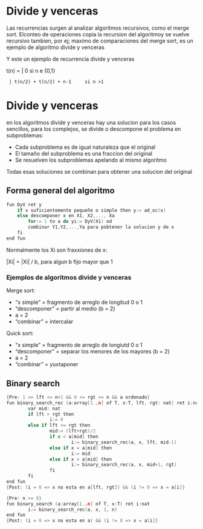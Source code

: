 # Divide y venceras

Las recurrencias surgen al analizar algoritmos recursivos, como el merge sort. Elconteo de operaciones copia la recursion del algoritmoy se vuelve recursivo tambien, por ej; maximo de comparaciones del merge sort, es un ejemplo de algoritmo divide y venceras

Y este un ejemplo de recurrencia divide y venceras

t(n) = | 0                                    si n e {0,1} 

     | t(n/2) + t(n/2) + n-1     si n >1

# Divide y venceras

en los algoritmos divide y venceras hay una solucion para los casos sencillos, para los complejos, se divide o descompone el problema en subproblemas:

- Cada subproblema es de igual naturaleza que el original
- El tamaño del subproblema es una fraccion del original
- Se resuelven los subproblemas apelando al mismo algoritmo

Todas esas soluciones se combinan para obtener una solucion del original

## Forma general del algoritmo

```c
fun DyV ret y
	if x suficientemente pequeño o simple then y:= ad_oc(x)
	else descomponer x en X1, X2,..., Xa
		for:= 1 to a do yi:= DyV(Xi) od
		combinar Y1,Y2,...,Ya para pobtener la solucion y de x
	fi
end fun
```

Normalmente los Xi son fraxxiones de x:

|Xi| = |Xi| / b, para algun b fijo mayor que 1

### Ejemplos de algoritmos divide y venceras

Merge sort:

- “x simple” = fragmento de arreglo de longitud 0 o 1
- “descomponer” = partir al medio (b = 2)
- a = 2
- “combinar” = intercalar

Quick sort:

- “x simple” = fragmento de arreglo de longiutd 0 o 1
- “descomponer” = separar los menores de los mayores (b = 2)
- a = 2
- “combinar” = yuxtaponer

## Binary search

```c
{Pre: 1 <= lft <= n+1 && 0 <= rgt <= n && a ordenado}
fun binary_search_rec (a:array[1..n] of T, x:T, lft, rgt: nat) ret i:nat
		var mid: nat
		if lft > rgt then
				i:= 0
		else if lft <= rgt then
				mid:= (lft+rgt)/2
				if x < a[mid] then
						i:= binary_search_rec(a, x, lft, mid-1)
				else if x = a[mid] then
						i:= mid
				else if x > a[mid] then
						i:= binary_search_rec(a, x, mid+1, rgt)
				fi
		fi
end fun
{Post: (i = 0 => x no esta en a[lft, rgt]) && (i != 0 => x = a[i]}

{Pre: n >= 0}
fun binary_search (a:array[1..n] of T, x:T) ret i:nat
		i:= binary_search_rec(a, x, 1, n)
end fun
{Post: (i = 0 => x no esta en a) && (i != 0 => x = a[i]}
```
